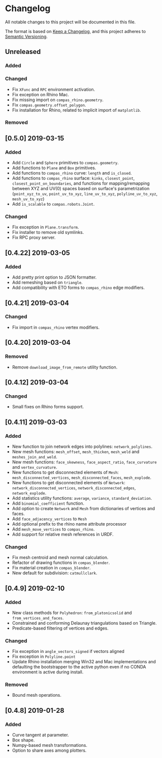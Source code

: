 # Changelog

All notable changes to this project will be documented in this file.

The format is based on [Keep a Changelog](https://keepachangelog.com/en/1.0.0/),
and this project adheres to [Semantic Versioning](https://semver.org/spec/v2.0.0.html).

## Unreleased

### Added

### Changed

- Fix `XFunc` and `RPC` environment activation.
- Fix exception on Rhino Mac.
- Fix missing import on `compas_rhino.geometry`.
- Fix `compas.geometry.offset_polygon`.
- Fix installation for Rhino, related to implicit import of `matplotlib`.

### Removed

## [0.5.0] 2019-03-15

### Added

- Add `Circle` and `Sphere` primitives to `compas.geometry`.
- Add functions to `Plane` and `Box` primitives.
- Add functions to `compas_rhino` curve: `length` and `is_closed`.
- Add functions to `compas_rhino` surface: `kinks`, `closest_point`, `closest_point_on_boundaries`, and functions for mapping/remapping between XYZ and UV(0) spaces based on surface's parametrization (`point_xyz_to_uv`, `point_uv_to_xyz`, `line_uv_to_xyz`, `polyline_uv_to_xyz`, `mesh_uv_to_xyz`)
- Add `is_scalable` to `compas.robots.Joint`.

### Changed

- Fix exception in `Plane.transform`.
- Fix installer to remove old symlinks.
- Fix RPC proxy server.

## [0.4.22] 2019-03-05

### Added

- Add pretty print option to JSON formatter.
- Add remeshing based on `triangle`.
- Add compatibility with ETO forms to `compas_rhino` edge modifiers.

## [0.4.21] 2019-03-04

### Changed

- Fix import in `compas_rhino` vertex modifiers.

## [0.4.20] 2019-03-04

### Removed

- Remove `download_image_from_remote` utility function.

## [0.4.12] 2019-03-04

### Changed

- Small fixes on Rhino forms support.

## [0.4.11] 2019-03-03

### Added

- New function to join network edges into polylines: `network_polylines`.
- New mesh functions: `mesh_offset`, `mesh_thicken`, `mesh_weld` and `meshes_join_and_weld`.
- New mesh functions: `face_skewness`, `face_aspect_ratio`, `face_curvature` and `vertex_curvature`.
- New functions to get disconnected elements of  `Mesh`: `mesh_disconnected_vertices`, `mesh_disconnected_faces`, `mesh_explode`.
- New functions to get disconnected elements of  `Network`: `network_disconnected_vertices`, `network_disconnected_edges`, `network_explode`.
- Add statistics utility functions: `average`, `variance`, `standard_deviation`.
- Add `binomial_coefficient` function.
- Add option to create `Network` and `Mesh` from dictionaries of vertices and faces.
- Add `face_adjacency_vertices` to `Mesh`
- Add optional prefix to the rhino name attribute processor
- Add `mesh_move_vertices` to `compas_rhino`.
- Add support for relative mesh references in URDF.

### Changed

- Fix mesh centroid and mesh normal calculation.
- Refactor of drawing functions in `compas_blender`.
- Fix material creation in `compas_blender`.
- New default for subdivision: `catmullclark`.

## [0.4.9] 2019-02-10

### Added

- New class methods for `Polyhedron`: `from_platonicsolid` and `from_vertices_and_faces`.
- Constrained and conforming Delaunay triangulations based on Triangle.
- Predicate-based filtering of vertices and edges.

### Changed

- Fix exception in `angle_vectors_signed` if vectors aligned
- Fix exception in `Polyline.point`
- Update Rhino installation merging Win32 and Mac implementations and defaulting the bootstrapper to the active python even if no CONDA environment is active during install.

### Removed

- Bound mesh operations.

## [0.4.8] 2019-01-28

### Added

- Curve tangent at parameter.
- Box shape.
- Numpy-based mesh transformations.
- Option to share axes among plotters.
